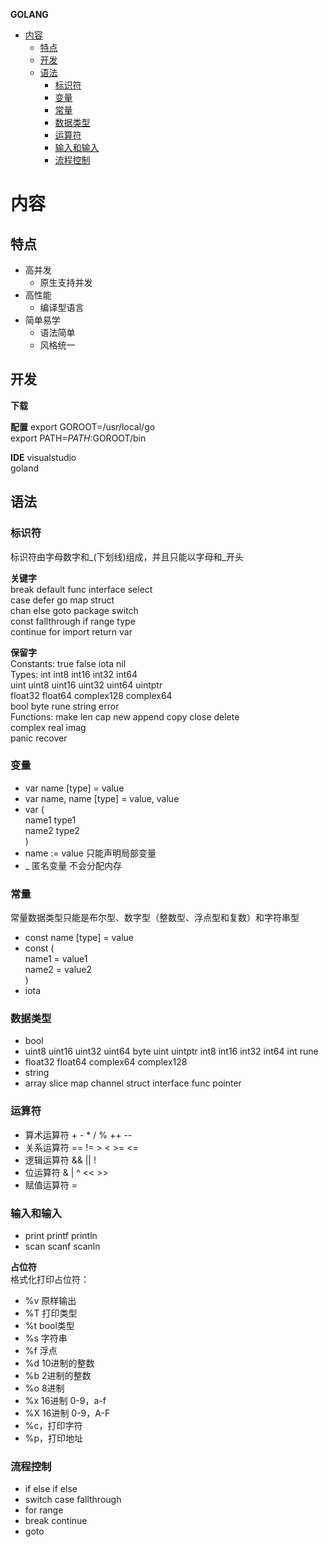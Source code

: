 **GOLANG**
- [内容](#内容)
  - [特点](#特点)
  - [开发](#开发)
  - [语法](#语法)
    - [标识符](#标识符)
    - [变量](#变量)
    - [常量](#常量)
    - [数据类型](#数据类型)
    - [运算符](#运算符)
    - [输入和输入](#输入和输入)
    - [流程控制](#流程控制)


# 内容 #
## 特点 ##
- 高并发
  - 原生支持并发
- 高性能
  - 编译型语言
- 简单易学
  - 语法简单
  - 风格统一

## 开发 ##
**下载**

**配置**
export GOROOT=/usr/local/go  
export PATH=$PATH:$GOROOT/bin

**IDE**
visualstudio  
goland

## 语法 ##
### 标识符 ###
标识符由字母数字和_(下划线)组成，并且只能以字母和_开头  

**关键字**  
break        default      func         interface    select  
case         defer        go           map          struct  
chan         else         goto         package      switch  
const        fallthrough  if           range        type  
continue     for          import       return       var  

**保留字**  
Constants:    true  false  iota  nil  
Types:    int  int8  int16  int32  int64   
          uint  uint8  uint16  uint32  uint64  uintptr  
          float32  float64  complex128  complex64  
          bool  byte  rune  string  error  
Functions:    make  len  cap  new  append  copy  close  delete  
              complex  real  imag  
              panic  recover  

### 变量 ###
- var name [type] = value
- var name, name [type] = value, value
- var (  
    name1 type1  
    name2 type2  
  )
- name := value 只能声明局部变量
- _ 匿名变量 不会分配内存
 
### 常量 ###
常量数据类型只能是布尔型、数字型（整数型、浮点型和复数）和字符串型  
- const name [type] = value
- const (  
    name1 = value1  
    name2 = value2  
  )  
- iota  

### 数据类型 ###
- bool
- uint8 uint16 uint32 uint64 byte uint uintptr int8 int16 int32 int64 int rune
- float32 float64 complex64 complex128
- string
- array slice map channel struct interface func pointer

### 运算符 ###
- 算术运算符 + - * / % ++ --
- 关系运算符 == != > < >= <=
- 逻辑运算符 && || !
- 位运算符 & | ^  << >>
- 赋值运算符 =

### 输入和输入 ###
- print printf println
- scan scanf scanln

**占位符**  
格式化打印占位符：
- %v 原样输出
- %T 打印类型
- %t bool类型
- %s 字符串
- %f 浮点
- %d 10进制的整数
- %b 2进制的整数
- %o 8进制
- %x 16进制 0-9，a-f
- %X 16进制 0-9，A-F
- %c，打印字符
- %p，打印地址

### 流程控制 ###
- if else if else
- switch case fallthrough
- for range 
- break continue
- goto